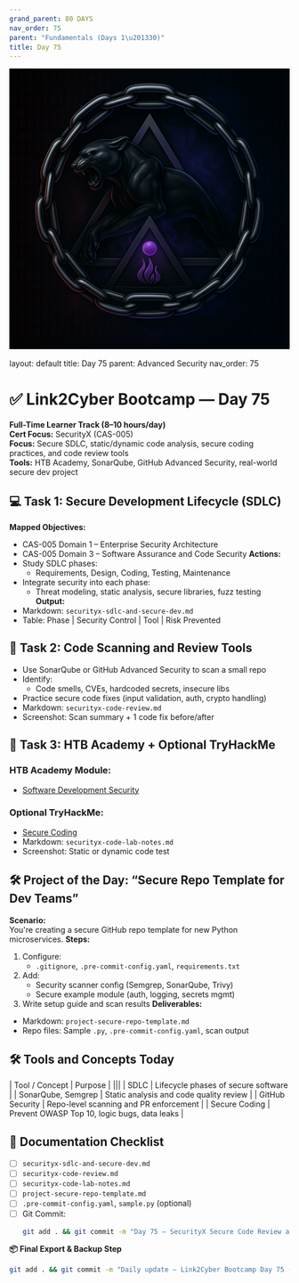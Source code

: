 ```yaml
---
grand_parent: 80 DAYS
nav_order: 75
parent: "Fundamentals (Days 1\u201330)"
title: Day 75
---
```

![Panther Icon](/assets/icons/icon-cyber-panther.png)

layout: default
title: Day 75
parent: Advanced Security
nav_order: 75

# ✅ Link2Cyber Bootcamp — Day 75
**Full-Time Learner Track (8–10 hours/day)**  
**Cert Focus:** SecurityX (CAS-005)  
**Focus:** Secure SDLC, static/dynamic code analysis, secure coding practices, and code review tools  
**Tools:** HTB Academy, SonarQube, GitHub Advanced Security, real-world secure dev project
## 💻 Task 1: Secure Development Lifecycle (SDLC)
**Mapped Objectives:**  
- CAS-005 Domain 1 – Enterprise Security Architecture  
- CAS-005 Domain 3 – Software Assurance and Code Security
**Actions:**  
- Study SDLC phases:
  - Requirements, Design, Coding, Testing, Maintenance  
- Integrate security into each phase:
  - Threat modeling, static analysis, secure libraries, fuzz testing
**Output:**  
- Markdown: `securityx-sdlc-and-secure-dev.md`  
- Table: Phase | Security Control | Tool | Risk Prevented
## 🧪 Task 2: Code Scanning and Review Tools
- Use SonarQube or GitHub Advanced Security to scan a small repo  
- Identify:
  - Code smells, CVEs, hardcoded secrets, insecure libs  
- Practice secure code fixes (input validation, auth, crypto handling)
- Markdown: `securityx-code-review.md`  
- Screenshot: Scan summary + 1 code fix before/after
## 🧪 Task 3: HTB Academy + Optional TryHackMe
### HTB Academy Module:
- [Software Development Security](https://academy.hackthebox.com/module/117)
### Optional TryHackMe:
- [Secure Coding](https://tryhackme.com/room/securecoding)
- Markdown: `securityx-code-lab-notes.md`  
- Screenshot: Static or dynamic code test
## 🛠️ Project of the Day: “Secure Repo Template for Dev Teams”
**Scenario:**  
You're creating a secure GitHub repo template for new Python microservices.
**Steps:**  
1. Configure:
   - `.gitignore`, `.pre-commit-config.yaml`, `requirements.txt`  
2. Add:
   - Security scanner config (Semgrep, SonarQube, Trivy)  
   - Secure example module (auth, logging, secrets mgmt)  
3. Write setup guide and scan results
**Deliverables:**  
- Markdown: `project-secure-repo-template.md`  
- Repo files: Sample `.py`, `.pre-commit-config.yaml`, scan output
## 🛠️ Tools and Concepts Today
| Tool / Concept      | Purpose                                        |
|||
| SDLC                | Lifecycle phases of secure software            |
| SonarQube, Semgrep  | Static analysis and code quality review        |
| GitHub Security     | Repo-level scanning and PR enforcement         |
| Secure Coding       | Prevent OWASP Top 10, logic bugs, data leaks   |
## 📁 Documentation Checklist
- [ ] `securityx-sdlc-and-secure-dev.md`  
- [ ] `securityx-code-review.md`  
- [ ] `securityx-code-lab-notes.md`  
- [ ] `project-secure-repo-template.md`  
- [ ] `.pre-commit-config.yaml`, `sample.py` (optional)  
- [ ] Git Commit:
  ```bash
  git add . && git commit -m "Day 75 – SecurityX Secure Code Review and SDLC" && git push origin main
  ```
**📦 Final Export & Backup Step**
```bash
git add . && git commit -m "Daily update – Link2Cyber Bootcamp Day 75 (SecurityX Secure DevOps)" && git push origin main
```
